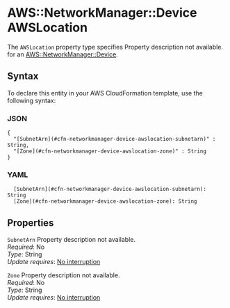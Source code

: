 # AWS::NetworkManager::Device AWSLocation<a name="aws-properties-networkmanager-device-awslocation"></a>

<a name="aws-properties-networkmanager-device-awslocation-description"></a>The `AWSLocation` property type specifies Property description not available\. for an [AWS::NetworkManager::Device](aws-resource-networkmanager-device.md)\.

## Syntax<a name="aws-properties-networkmanager-device-awslocation-syntax"></a>

To declare this entity in your AWS CloudFormation template, use the following syntax:

### JSON<a name="aws-properties-networkmanager-device-awslocation-syntax.json"></a>

```
{
  "[SubnetArn](#cfn-networkmanager-device-awslocation-subnetarn)" : String,
  "[Zone](#cfn-networkmanager-device-awslocation-zone)" : String
}
```

### YAML<a name="aws-properties-networkmanager-device-awslocation-syntax.yaml"></a>

```
  [SubnetArn](#cfn-networkmanager-device-awslocation-subnetarn): String
  [Zone](#cfn-networkmanager-device-awslocation-zone): String
```

## Properties<a name="aws-properties-networkmanager-device-awslocation-properties"></a>

`SubnetArn`  <a name="cfn-networkmanager-device-awslocation-subnetarn"></a>
Property description not available\.  
*Required*: No  
*Type*: String  
*Update requires*: [No interruption](https://docs.aws.amazon.com/AWSCloudFormation/latest/UserGuide/using-cfn-updating-stacks-update-behaviors.html#update-no-interrupt)

`Zone`  <a name="cfn-networkmanager-device-awslocation-zone"></a>
Property description not available\.  
*Required*: No  
*Type*: String  
*Update requires*: [No interruption](https://docs.aws.amazon.com/AWSCloudFormation/latest/UserGuide/using-cfn-updating-stacks-update-behaviors.html#update-no-interrupt)